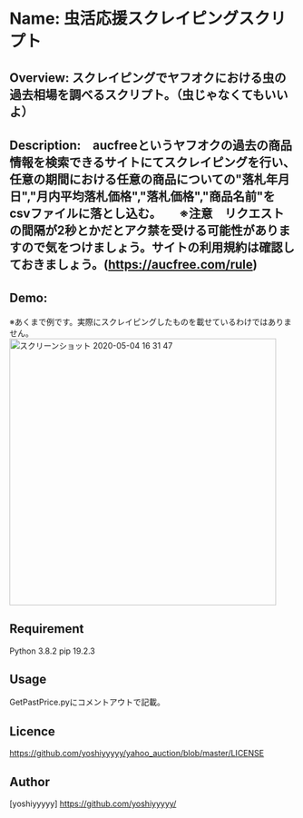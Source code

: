 Name: 虫活応援スクレイピングスクリプト
====


## Overview: スクレイピングでヤフオクにおける虫の過去相場を調べるスクリプト。（虫じゃなくてもいいよ）

## Description:　aucfreeというヤフオクの過去の商品情報を検索できるサイトにてスクレイピングを行い、任意の期間における任意の商品についての"落札年月日","月内平均落札価格","落札価格","商品名前"をcsvファイルに落とし込む。　　※注意　リクエストの間隔が2秒とかだとアク禁を受ける可能性がありますので気をつけましょう。サイトの利用規約は確認しておきましょう。(https://aucfree.com/rule)


## Demo:　
※あくまで例です。実際にスクレイピングしたものを載せているわけではありません。
<img width="470" alt="スクリーンショット 2020-05-04 16 31 47" src="https://user-images.githubusercontent.com/48376024/80945749-779f0380-8e27-11ea-8657-676999ed8f79.png">

## Requirement
Python 3.8.2
pip 19.2.3

## Usage
GetPastPrice.pyにコメントアウトで記載。


## Licence
https://github.com/yoshiyyyyy/yahoo_auction/blob/master/LICENSE

## Author
[yoshiyyyyy] https://github.com/yoshiyyyyy/


